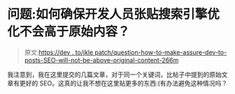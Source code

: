 # 问题:如何确保开发人员张贴搜索引擎优化不会高于原始内容？

> 原文:[https://dev . to/jkle patch/question-how-to-make-assure-dev-to-posts-SEO-will-not-be-above-original-content-266m](https://dev.to/jklepatch/question-how-to-make-sure-dev-to-posts-seo-will-not-be-above-original-content-266m)

我注意到，我在这里提交的几篇文章，对于同一个关键词，比帖子中提到的原始文章有更好的 SEO。这真的让我不想在这里贴更多的东西:(有办法避免这种情况吗？
